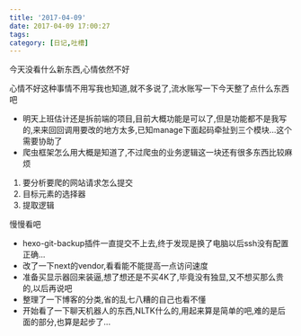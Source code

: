```yaml
---
title: '2017-04-09'
date: 2017-04-09 17:00:27
tags:
category: [日记,吐槽]
---
```

今天没看什么新东西,心情依然不好
<!--more-->
心情不好这种事情不用写我也知道,就不多说了,流水账写一下今天整了点什么东西吧

* 明天上班估计还是拆前端的项目,目前大概功能是可以了,但是功能都不是我写的,来来回回调用要改的地方太多,已知manage下面起码牵扯到三个模块...这个需要协助了
* 爬虫框架怎么用大概是知道了,不过爬虫的业务逻辑这一块还有很多东西比较麻烦
1. 要分析要爬的网站请求怎么提交
1. 目标元素的选择器
1. 提取逻辑

慢慢看吧

* hexo-git-backup插件一直提交不上去,终于发现是换了电脑以后ssh没有配置正确...
* 改了一下next的vendor,看看能不能提高一点访问速度
* 准备买显示器回来装逼,想了想还是不买4K了,毕竟没有独显,又不想买那么贵的,以后再说吧
* 整理了一下博客的分类,省的乱七八糟的自己也看不懂
* 开始看了一下聊天机器人的东西,NLTK什么的,用起来算是简单的吧,难的是后面的部分,也算是起步了...

